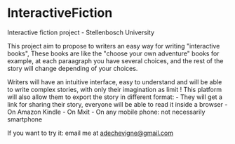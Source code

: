 InteractiveFiction
==================

Interactive fiction project - Stellenbosch University

This project aim to propose to writers an easy way for writing "interactive books",
These books are like the "choose your own adventure" books for example, at each paraagraph
you have several choices, and the rest of the story will change depending of your choices.

Writers will have an intuitive interface, easy to understand and will be able to write complex
stories, with only their imagination as limit !
This platform will also allow them to export the story in different format:
	- They will get a link for sharing their story, everyone will be able to read it inside
	  a browser
	- On Amazon Kindle
	- On Mxit
	- On any mobile phone: not necessarily smartphone
	
If you want to try it: email me at adechevigne@gmail.com